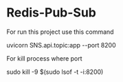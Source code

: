 # Redis-Pub-Sub

For run this project use this command

uvicorn SNS.api.topic:app --port 8200

For kill process where port 

sudo kill -9 $(sudo lsof -t -i:8200)

